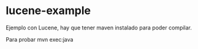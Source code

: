 lucene-example
==============

Ejemplo con Lucene, hay que tener maven instalado para poder compilar.

Para probar mvn exec:java
